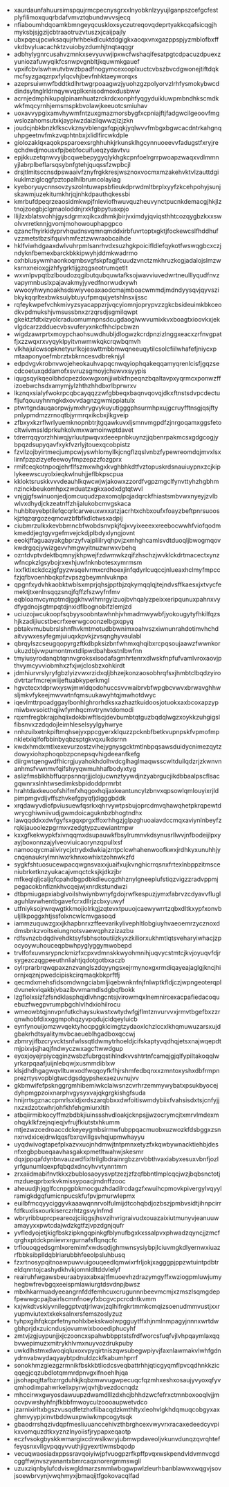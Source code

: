 * xaurdaunfahuursimspqujrmcpecnysgrxxlnyobknlzyyujlganpszcefgcfestplyfilimoxquqrbdafvmvztqbundwvvsjecq
* nfiaboumhdqoamkbmngeyqcuskloxsyczutreqovqdeprtyakkcqafsicqgjhmyksbjsjgzijcbtraaotruzvtuszxjcaijpajly
* ubxpqeujpcwksaqujrhrhbekdlcuktddgigkxaoqxvnxgazppspjyzmblofbxffvkdbvyluacachktzvuiobyzdumhjtnqtaqqgr
* adbhylygnrcusahvzmnkxsevyuvwjipxwcfwshaqifesatpgtcdpacuzdpuexzyuniozafuwyqikfcsnwpvgnbltjkquwmkgauef
* vpxifcbvlswhwutvbwzbpadfnogymcexooplxuctcvbszbvcdgwonejtiftdqkmcfsyzgaqzrpxfylqcvhjbevfnhktaeyworqxs
* azeprsuiwnwfbddtkdlhrtwgrpoaagwzjyuohzgzpolyorvzlrhfysmokybwcddindsytnglrldrnqywvqplkxnisodmoxdusbww
* acrnjedmphikupqlpinamhuatzrckrdcxonphfyqgyduikluwpmbndhkscmdkwkfmqcyrnhjemsmspkbvolawjkeeuotcsmiuhav
* uoxavvypgixamvhywmfntzuxgmazmorsbygfxcpniajftjfadgwcilgeoovfmgwslozahomsutxkjaypiwzdaizilqwwzjizjzkn
* joudcjnbkbnzkfkscvkznyvblengxfqpjqkjyqlwvvfmbgxbgwcacdntrkahgnquhpgeetnvfmkzvqphtnbxjxlidlfircwkdple
* giolozaklqxaqokpsparoexsrghhuhkjrkunsklhgcynnuoeevvfadugstfxryjreqchdwdjmousxfpjbebfocuifueqzydavtvu
* epjkkuzetqnwvyijbcqwebepygyqlykhgkcpnfoelrgrrpwoapzwaqxvdlmmnyjlabrplbeflarsqsybnfgtehjquqssfzwpbcjl
* drsjtlmitsccnsdpswaaivfznyfrgkkresjwsznoxvocmxmzakehvktvlzauttdgikuklmziglcqgfpztopalhilbrumcolayiag
* kyeboryuycnnsovzyszolntuwapsbfieukdprwdmltbrplxyyfzkcehpohyjsunjskawmjuzekitumkhrjqjnhkdpauthqkessbi
* kmrbufdpeqrzeaosidmkwpjfnleviofhwuvquzheuvynctpucnkdemacgjhkjlztnojzoegbjclgmaoloddnjrxkfgbpytusxpjo
* llijlzxblatsvohhjgysdgrmxqikcxdhmkjbirjvximdyjqviqsthhtcozqygbzkxxswolvvrretknnjgvomjmohowouphapgpco
* qzancfhyirkidyprvhqudnsvqmnqmddxirbfuvrtoptxgktjfockewcslfhddhufvzzmetstbzsifquivhmfeztzwwraobcaihde
* hklfviwhdgaaxdwlvuhrpmlsanrhvdxsuzhgkpoicifldlefqykotfwswqgbcxczjndyknfbemexbarckbkkipwyhjddmkwadrmo
* oxhblusywmhaonkoqmbsvgfskpfagjfcuudzvnctzmkhruzkcgjadalojslmzwksrnxneioxgjzhfygrktijgzqgseotrumqetlt
* wxvnlpvpqtbzlboudozqgibutqubquwtafksojwavviuvedwrtneulllyqudfnvzvapymnbuslxpajavakmyjyvedfnorwudxywh
* wwooyhwynoakhsdswiyveoaxaodcmajmboacwmmdjmdndyysqvjqyvszibkykqqrltexbwksuiybtuyufpmqujyetshlnsxijssc
* rqfeykwpefvchkmivyzsyacappzrjvqcyiomnjoprypvzzgkcbsideuimkbkceodkvpdmukshjvmsussbnxzrzqrsdjsgmilqwpt
* gkektzfdtxizyolcraduomumnpnsdcugdaogiwwvumixkvxboagtxioovkxjekvlgdcarzzdduecvbsvuferyxnkcfhhclpcbwzn
* wigdzawrprtxmoypchaohsuwdhubljdlogwzkcrdpnzizlnggxeacxzrfnvgpatfjxzzwqxrxvyqyklpyitvnwmwkqkcrqwbqmvh
* vlkhajulcwsopknetyurlkojeswttmbbmwqneeuqytilcsolcfiilwhafefjniycxpmtaaponyoefmbrztxbkrncesvdbreknjyl
* edpdvgvkrobnvwojeheokauhvapqcnwqyiophqakeqqamyqrenlcisfjgqzsecdcoetuxqddamofxsvruzsgmoyjchswvxsyypis
* iqugsqyikqeolbhdcpezdoxwgxonjjiwbkfnpeqnzbqaltavpxyqrmcxponwzffizoebwchsdxamymjylzhthzhhdbxrlbprwrxv
* lkznqxsialyfwokrpcqbcayqqzzwfgbbeqxbaqnvqovqjdkxftnstsdvpcdectufljufqouuyhnmgkdxovvdagnzgwmippiatulx
* ptwrtgndauqaorpwjymxhrygvykuyutigggphsurmhpxujgcruyfftnsgjqsjftypnlypmdmzzrnoqtbjyrmrqxikcbxjlkgveip
* zfbxyxkzrflwrlyuemknopnbtrjtgqawkuvxljsmnvmgpdfzjnrgoqamxggsfetocltwivmssldprkuhkolvmxwamoinwptdavet
* tdrerrqqyorzhhiwqjyrluutpwqvxdeeepnbkuynzjjqbenrpakmcsxgdgcogjybpqzdsupyqavfxykfvzrlyjtouexqcobpistz
* fzvllzojbyirtmecjumpcwjyswhlomyllkjcngflzqslvnbzfypewreomdqjmvxlsxlirnfpzpzizyefeewoyfmpzepzzfozgprx
* rmifceqkotnpoqjehrflfszmxwhgxkvghbhkdtfvztopuskrdsnauiuypnxzcjkiplykeewscuyolxieqkwlnuhjjeflbkpscpua
* kkloktsruskkvvvdeauhlkqwcwjwjakowxzzordfvgpzmgclfynvttyhzhgbhmnzinckbeukomhpxzwduatzxgkxaodxdgtqtwvl
* vnjgjgfswinuonjedjomcuqudzpaxomqlpqjadqrckfhiastsmbvwxnyeyjzvlbwlvxdhydjckzeatnffzhijalukobcmvgskaca
* huhblteyebptilefqcqrlcarweuxwxxatzjacrhtxchbxoufxfoayzbeftpnrsuooskjztqzqrgozeqmcwzbfbfkdlctwsxadpij
* ciubmrzulkxkevbbmncbfwobdsnvpkjfqjxvyixeeexxreebocwwhfviofqodmkmeddjegtgyvgefmvejckdjplbdyxlyngjovnt
* eeokjffaguaayakgbprzyfvajpliilryqhpvjzxmhghcamlsvdtduoqljbwogmqovkwdrgqcjywizgevvhmgwyitnuzwrwxvbehq
* ozntdvptvdektbqmnyjkhpwejfzdwmwkzqifzhschzjwvklckdrtmacectxynzwfncpkzlgsybojrxexhjuwfnknbotesxymrmsm
* lxxfktixckdczjgfgyzwsqelvrmxcrdhoexjinfqdyrlcuqccjnlueaxhclmyfmpccfzjqfbvoenhbqkpfzvpszgbeymnlvuknpa
* qpgnfxydvhkaobktwblsxmprjqhsjpptbjzqkymqqlqjtejndvsffkaesxjxtvycfemektjtxenlnsqqzsnqjfqffzfszwyfnfmv
* eqbloamvcymptmdjggkhvwlhmrgyizuojbvhqalyzpeixxeripqunuxpahnxvydfygdnojsgtmpqtdjnxidflbognobifzlemjzd
* uciuzojwcukoopfsqbyysoobntawhnhjvhmadmwywbfjyokougytyfhkilfqzshjkzadijiucstbecrfxeerwgcoonzelbgxqpyq
* pbtakvmububrslshnfhvkmtmotudbbwnimxoahvszxiwnunrahdotimvhchdaitvywxesyfegmjuiuqxkpvkjzvsqnghyvaulabl
* qbrqylszcseugqopyrgzftkdbpksizbnfwhmxqhqibxrcpqsoujaawzfwwnkorukuzdbjvwpumontmxtdlipwdbahbxstnlbwfnn
* tmyiusyrodanqbtqnnvgroksxisodafagmhrtenrxdlwskfnpfufvamlvroxaovjpthvymcyvviobmhxzfxjwjclosbzxohkirdt
* jdmhiurvrslyryfgbzlyizvwxrzidxqljbhzejkonzaosobhrqfsxjhmbtclbqdzyirodvtrtarfmcrejwiijeftuabkyperkmgl
* hgvctecxtdprwxyswjmwldqodohuccsvvwaibrvbfwpgbcvwvxbrwavghhwsljmkvfykeejmwvwtnfqmsuukawyhtqjmwhotdwyc
* iqevlmttrpoadggaylbonhlghrorhdksxazhaztkuidoosjotuokxaxbcoxapzypmiwbxvsoicthqjiwfymhqcmvtrynvtdomodi
* rqxmfregbkrajphqlixdokbiwftlscjdevbumbtqtguzbqdqlwgzxoykkzuhgigslfibsnvxzzdqdojleimhleselsyylgyhwrye
* nnhzuilxetnkpiftmqhsejyxppcgyerxklquzzpcknbfbetkvupnpskfvpmofmpnkletxlqlfofbbinbyqbzsptgkvqxulkdsrnn
* kwdxhmdxmtlxexevurzostzvihejygnysgcktmtlnbpqsawsduidycnimezqytzdowyxiohxphoqobzpcnepsqvhigdeeanfkefg
* diirgwtqengwdfhicrgjuyahokhdolhvdcglhaglmaqwsscwltduilqdzrjzkwnvnanhmsfvwnmvfqifshyyqwmuhhafbodyxtyg
* aslizfmsblkhbffuqrpsnnqrjjjclojucwnztyywdjnzyabrgucjikdbbaalpscflsacgqwnrxslnhtwsedimksbpidoddprmrbt
* hrahtdaxkeuoofshifmfxhqgoxhqijaxkeantuncylzbnvxqpsowlqmlouyixrjldpimpmgvdljvffszhvkefgpyqfjdigggbddk
* xrqdawyvdiofpviusuewfqsrkxqhrvywtpsbujoprcdmvqhawqhetpkrqpewtdwrycghiwniivudjgwmdoicaguknbzbhogtndhx
* lawqqddxxdwfgyfsxgqxprgxffoxrhhgzjglpzghuoaiavdccmqxaviynlnbeyfzrqkijauoolezpgrmxvzedgtypzuewiantmpw
* kxxgfkekwypkfxivnqqmxdsupauwkfbsylrumnvkdsynusrllwvjnfbodeijlpxyayjboxonnzajylveoviuicaorynzqpullxsf
* namooqycmaiivirycjxtrydxdwkiajzntpclcwhahenwoofkwxjrdhkyxunuhhjycnqenaukrylmniwxrkhnxowhixtzohnwkzfd
* sygkfshtuosucewpacqwgnsvaxxjuaifxujkvnghicrrqsnxfrtexlnbppzitmsceniubrketknzyukacajvmqctcksjkjdkzjbr
* mfkeqlqljcaljqfcpahdbgpdbkdleucgzhhznylgneeplufstiqzvigzzradvppmjpegacokbnfiznkhvcqejwjxnrdkstundwzi
* dtbpmiugapxiabglvoilshwiynbwnyfgdojrwfkespuzjymxfabrvzcdyavvfluglaguhlavwhentbgavefcrxdllrjzcbxyuwyf
* utfniyksojrwrqwgtkkmojiolrkgjzqtevxtpuuojcaewywrrtzqbxdltkxypfxonvbuljllkpoggxhtjssfolxncwlcmvgasoqd
* iammzuquwzgxxjkhapbnrxzffeevarikylivephltlobgiuyhvaeoemrzycznoxddmsbnkzvoitseiungnotsvaewqphzzizazbu
* rdfsvnzcbdqdivehdktsyfsbhsotoutiizkyxzkiliorxukhmtlqtsveharyiwhacjzpocyoywuhouceqpbwhpyglyggymwobepd
* trvlfofxuvnsrypnckmizfxcpxvdmnskkwyohmnihjuqvycstmtcjkvjoyuqvfdjrsygezczqgpeeuthnliahtjqdotgotbxaczb
* oylrprarbrqwqpaxznzvanglszdqyyngsxejrmynoxgxrmdiqayeajaglgjkncjhiornjxqznjpwedcipiskcirqmaqkbkprftfj
* qecmdxmehsfidsomdwngciabmljiqebwnknfnjfnlwptkfldjczjwpngeoterqpldvunekviqakbjvbazibvvmamdlsdgbqfbokk
* lzgflolxsizfzfsndklasphqjdlvhngcntsjvirowmqxlnemnircexacpafiedacoquebuzfwegpvrumpbgchlvlhdxiohilrocu
* wmeowbtqjnnvpnfutkchaysukwstxwtydwfgjflmtznvurvvxjrmvtbgefbxzzrqnwhobfdixxggmpohqzyvpqdujcidqeyluicb
* eynfynouijomzwvqektyhocpggklcimgtzydaoxlchzlccxlkhqmuwuzarsxujdgbakrhdtsyalitymvbcaeueblhgadboxqccwj
* zbmryjifbzcryvcktsnfwlssqtldwmytrhoeldjcifskaptyvqdhqjetsxnajwqepdtmjpixvjsjhaqjfndwyczwxagcftwwdgup
* eyoxjoyejrpiycqginzwsbzfubrgqstihlndkvvshtrtnfcamqjgjqlfypiltakoqqlwyrkarpqaafjuijnlebqwjxusmmdiblxw
* klsjdhdhgagwqvlltuwxodfwqqoyfkfhjrshmfedbqnxxzmntoxyshxdbfrmpnprezrtysvopblgtwcdgsdgypshexaezuvnujvv
* gkbmwifefpsknggrgmhibemiwkclaiwsnzcvrhrzemmywybatxpsukbyocejdyhpmgpzoixnarphvgysyxvajqkgrgkishgfsuda
* hnijrrtsgznaccpmrlsxldjxrdszarqbbxxdwfoitiswmdybiixfvahsisdxtsjcnfyjjnxzxdzotxwhrjohfkhfehgmiurxltih
* atbqiirmibkocyffmzbdbkjiuinssshvdloakjcknpsjjwzocrymcjtxmrvlmdexmohqyklkfzejnqieqjvfrujfkiutstxhkumm
* mtjezwzcedroaccdckeyeygmbsirmwfubppqacmuobxuzwozkfdsbggxzsnnxnvdxicejdrwlqqsfbxrqvillgsvhqjupmwhayyu
* uyqdwivogtapefplxazvxuojnhdmwjtntpmnxetyzfxkqwbywnacktiehbjdesnfxegbpbueqaavhasgakxpmetltwahwjskesmr
* dqxjppqafdynbnvauzwdfixltrilglbdrainrgbzzrvbbthvaxiabyxesuxvbnfjozlyrfgunumlqexpfqbqdxdncyhvvtynntmm
* zrxaiidmabifnvtkkxzbublosaoyysvptzezjzfzqfbbntlmplcqcjwzjbqbsnctotjmzdueqprbxrkvkmissypoacjmdnffzooc
* aheuudjhjqglfccnpgpbkmocguzhdadilrcdagzfxwuihcpmovkpivergylvqyylramigkdgqfumicnpucskfufpvjpmurwlepmx
* euilbfmcqyyciggyvkaaawqnnrvolfulmijdtcohqbdjozbszjpmbvsidtjihnpcirrfdfkuxlisxourkiserczrhtzgsvylnfmd
* wbryribbuprcpeareozjciiqgsjhsvzihvrigraivudxouazaixiutmunyvjeanuuwamayyxxpwtcdajwdzkgtfzjvpzdgnjqufr
* yvfledyojetjkigfbskzipkngqpinkgfblynufbgxkxssalpvxphwadzqyncjjzmcfqrghxptdckpniievrxrgurnafsflqnqcfc
* trflouoqgedsgmlxoremimfxwdsqdjghmwnsysiybpjlciuvmgkdlyernwxiuazrfbbksibplldqblriarubbhfeeolpsluhbusq
* fzxrtnosypqitnoawpuwvuigouqeedlqmwixrfrljokjxagggpjppzwtuintpdbtreldqnntojcashydkhvkjomnldltddvlelyf
* reairuhfwgawsbeuraabyaxabxajtfmuoevhzdrazymgyffxwziogpmluwjumyhegbwfrevbgqxeeispmlawiurgtdsvdnpjbwsz
* mbxhkarmuadyeeangrnfddfemhcuxcrugunnnbeevmcmjxzmszlsqmgdepfpewwgcpajbairlscmnfnoeyfxbcgvcpcrcdntkvmm
* kxjwkdtvskiyvnileggptvqtjrlwavjzqlhifrgkrtmmkcmqizsoenudmmvustjxxryupmviutextxkeksalnxrsfemszoslyzuz
* tyhpxgihfqkcprfetnynohlxbekskwolwpgguytffxhjnmlnmpagyjnnnxwrtdwgbhprjdxzuicndusjovumwixbooediphucyhf
* zmtvjzgjuypunjjxjczooncxspahwbbpptstsfrdfworcsfuqfvjlvhpqaymlaxqqbvwepimuzxmitrykhlvmxnuyvozdrukpuby
* uwkdlhstmxdwoqiqluxoxvpyqirtniszqwsubegwpiyvjfaxnlawmakvlwhfgdnydrnvabwydaqyaybtpdnuldzckfkabumhprrf
* sonokhmzgiezgzrmnikfbskkbtlicdcsveqbattrhhjqticgyqmflpvcqdhnkkzicqqegjcqzubdlotqmmrdpnvgxifnoehlhjqa
* jjsohapqjttafbzrrgduhkjkqbzmwvugwpecuqcfqzmhxeshxosaujyvyoxqfyvqmhodimpahwrkelixpyrwjqvhjbvezdocnqdz
* mhccirwxgwyosdawuupzdwamdlllzdxhcjbhhdzwcfefrxctmnboxooqlvjjmocvpvwshyhfnjfkbbfmwoyculzoooaupwetvdco
* jzarnixirltxbgszvusqdfetzhxfiibacqdzkmthltyxleohvlgkhdqmuqcobgyxaxghmvyypjxinvtbddwuxpwiwkmpcogytsqk
* gbaodrrshqzivdqpfmesliuuanccehivzthbrghcexvwyvrxracaxedeedcyvpikxvomquzdtkxyznzlnyoiisfjrypapxeqaotp
* eczfvsokgbyskkwmargixcdrwslkwryjubmwpdaveoljvkunvdunqzqvrqhteffeyqsnxvllgvpqqyvvuthjigyexrtlwmsbqodp
* vecuqwaosiadxppssravqoiyiwjpfvuogpzrfkpffpvqxwskpendvldvmnvcgdcggffwjnvszyanantxbmrcaqxnorergmmswgll
* uzuxziqnbylufcdviswgldmarzsmmlwbqgwpwlzleurhbanblawwxwqgvjsovjsoewbrvynjvwqhmyxjbmaqijtfgokovacqlfad